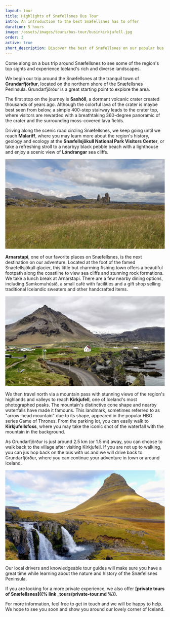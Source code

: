 ```yaml
---
layout: tour
title: Highlights of Snæfellsnes Bus Tour
intro: An introduction to the best Snæfellsnes has to offer
duration: 5 hours
image: /assets/images/tours/bus-tour/businkirkjufell.jpg
order: 3
active: true
short_description: Discover the best of Snæfellsnes on our popular bus tour
---
```

Come along on a bus trip around Snæfellsnes to see some of the region's top sights and experience Iceland's rich and diverse landscapes. 

We begin our trip around the Snæfellsnes at the tranquil town of **Grundarfjörður**, located on the northern shore of the Snæfellsnes Peninsula. Grundarfjörður is a great starting point to explore the area. 

The first stop on the journey is **Saxhóll**, a dormant volcanic crater created thousands of years ago. Although the colorful lava of the crater is maybe best seen from below, a simple 400-step stairway leads to the crater top, where visitors are rewarded with a breathtaking 360-degree panoramic of the crater and the surrounding moss-covered lava fields.

Driving along the scenic road circling Snæfellsnes, we keep going until we reach **Malariff**, where you may learn more about the region's history, geology and ecology at the **Snæfellsjökull National Park Visitors Center**, or take a refreshing stroll to a nearbyy black pebble beach with a lighthouse and enjoy a scenic view of **Lóndrangar** sea cliffs.  

<span class="image fit"><img src="/assets/images/tours/bus-tour/londrangar.jpg" alt="" /></span>

**Arnarstapi**, one of our favorite places on Snæfellsnes, is the next destination on our adventure. Located at the foot of the famed Snaefellsjökull glacier, this little but charming fishing town offers a beautiful footpath along the coastline to view sea cliffs and stunning rock formations.
We take a lunch break at Arnarstapi. There are a few nearby dining options, including Samkomuhúsið, a small café with facilities and a gift shop selling traditional Icelandic sweaters and other handcrafted items. 

<span class="image fit"><img src="/assets/images/tours/bus-tour/arnarstapi.jpg" alt="" /></span>

We then travel north via a mountain pass with stunning views of the region's highlands and valleys to reach **Kirkjufell**, one of Iceland's most photographed peaks. The mountain's distinctive cone shape and nearby waterfalls have made it famouns. This landmark, sometimes referred to as "arrow-head mountain" due to its shape, appeared in the popular HBO series Game of Thrones. 
From the parking lot, you can easily walk to **Kirkjufellsfoss**, where you may take the iconic shot of the waterfall with the mountain in the background.

As Grundarfjörður is just around 2.5 km (or 1.5 mi) away, you can choose to walk back to the village after visiting Kirkjufell.
If you are not up to walking, you can jus hop back on the bus with us and we will drive back to Grundarfjörður, where you can continue your adventure in town or around Iceland. 

<span class="image fit"><img src="/assets/images/tours/bus-tour/kirkjufell.jpg" alt="" /></span>

Our local drivers and knowledgeable tour guides will make sure you have a great time while learning about the nature and history of the Snæfellsnes Peninsula. 

If you are looking for a more private experience, we also offer **[private tours of Snæfellsnes]({% link _tours/private-tour.md %})**. 

For more information, feel free to get in touch and we will be happy to help. 
We hope to see you soon and show you around our lovely corner of Iceland. 